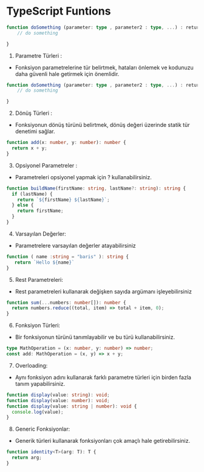 # TypeScript Funtions

```typescript
function doSomething (parameter: type , parameter2 : type, ...) : returnType {
    // do something

}
```

1. Parametre Türleri :

- Fonksiyon parametrelerine tür belirtmek, hataları önlemek ve kodunuzu daha güvenli hale getirmek için önemlidir.

```typescript
function doSomething (parameter: type , parameter2 : type, ...) : returnType {
    // do something

}
```

2. Dönüş Türleri :

- Fonksiyonun dönüş türünü belirtmek, dönüş değeri üzerinde statik tür denetimi sağlar.

```typescript
function add(x: number, y: number): number {
  return x + y;
}
```

3. Opsiyonel Parametreler :

- Parametreleri opsiyonel yapmak için ? kullanabilirsiniz.

```typescript
function buildName(firstName: string, lastName?: string): string {
  if (lastName) {
    return `${firstName} ${lastName}`;
  } else {
    return firstName;
  }
}
```

4. Varsayılan Değerler:

- Parametrelere varsayılan değerler atayabilirsiniz

```typescript
function ( name :string = "baris" ): string {
   return `Hello ${name}`
}

```

5. Rest Parametreleri:

- Rest parametreleri kullanarak değişken sayıda argümanı işleyebilirsiniz

```typescript
function sum(...numbers: number[]): number {
  return numbers.reduce((total, item) => total + item, 0);
}
```

6. Fonksiyon Türleri:

- Bir fonksiyonun türünü tanımlayabilir ve bu türü kullanabilirsiniz.

```typescript
type MathOperation = (x: number, y: number) => number;
const add: MathOperation = (x, y) => x + y;
```

7. Overloading:

- Aynı fonksiyon adını kullanarak farklı parametre türleri için birden fazla tanım yapabilirsiniz.

```typescript
function display(value: string): void;
function display(value: number): void;
function display(value: string | number): void {
  console.log(value);
}
```

8. Generic Fonksiyonlar:

- Generik türleri kullanarak fonksiyonları çok amaçlı hale getirebilirsiniz.

```typescript
function identity<T>(arg: T): T {
  return arg;
}
```
